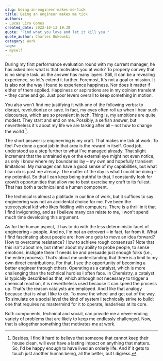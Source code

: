```yaml
---
slug: being-an-engineer-makes-me-tick
title: Being an engineer makes me tick
authors:
- Lucas Lira Gomes
created_date: 2022-10-13 19:30
quote: "Find what you love and let it kill you."
quote_author: Charles Bukowski
category: Work
tags:
- myself
---
```


During my first performance evaluation round with my current manager, he has asked me: what is that motivates you at work? To properly convey that is no simple task, as the answer has many layers. Still, it can be a revealing experience, so let's extend it further. Foremost, It's not a goal or mission. It is also not the way I found to experience happiness. Nor does it matter if either of them applied. Happiness or aspirations are in my opinion transient – they come and go. Just poor levers overall to keep something in motion.

You also won't find me justifying it with one of the following verbs: to disrupt, revolutionize or save. In fact, my eyes often roll up when I hear such discourses, which are so prevalent in tech. Thing is, my ambitions are quite modest. They start and end on me. Possibly, a selfish answer, but nevertheless it's about my life we are talking after all – not how to change the world [^1].

The short answer is: engineering is my craft. That makes me tick at work. To feel I've done a good job in that area is the reward in itself. Good job, understood as a step further to what I've managed already. That slight increment that the untrained eye or the external eye might not even notice, as only I know where my boundaries lay – my own and hopefully transient limitations. My manager can have a good sense of my capabilities, but what I can do is past me already. The matter of the day is what I could be doing – my potential. So that I can keep being truthful to that, I constantly look for growth opportunities that allow me to best exercise my craft to its fullest. That has both a technical and a human component.

The technical is almost a platitude in our line of work, but it suffices to say engineering was not an accidental choice for me. I’ve been the stereotypical kid who likes fiddling with computers. There is a thrill in it that I find invigorating, and as I believe many can relate to me, I won't spend much time developing this argument.

As for the human aspect, it has to do with the less deterministic facet of engineering – people. And no, I'm not an extrovert – in fact, far from it. What I find fascinating about people are: how one gets to move an idea forward? How to overcome resistance? How to achieve rough consensus? Note that this isn't about me, but rather about my ability to probe people, to sense emotions, instigate them if needs be and persuade just enough folks (i.e., the entire process). That’s about me understanding that there is a limit to my own direct contributions. For that, I see the opportunity of becoming a better engineer through others. Operating as a catalyst, which is more challenging than the technical hurdles I often face. In Chemistry, a catalyst is typically described as that, which although not necessary to trigger a chemical reaction, it is nevertheless used because it can speed the process up. That's the reason catalysts are employed. And I like that analogy because that is what I like to do. To move the wheel and get out of the way. To simulate on a social level the kind of system I technically strive to build: one that requires no mastermind for it to operate, leaderless at its core.

Both components, technical and social, can provide me a never-ending variety of problems that are likely to keep me endlessly challenged. Now, that is altogether something that motivates me at work.

[^1]: Besides, I find it hard to believe that someone that cannot keep their house clean, will ever have a lasting impact on anything that matters. So, I'd be happy enough to have lived an orderly life. And if it gets to touch just another human being, all the better, but I digress.
